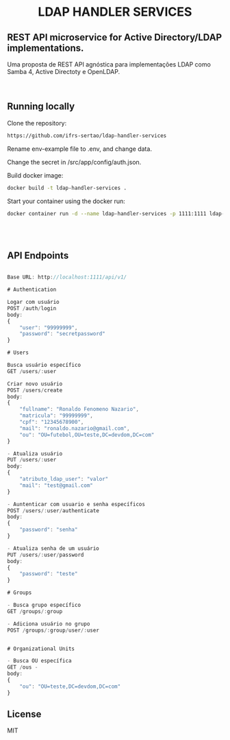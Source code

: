 <h1 align="center">LDAP HANDLER SERVICES</h1>

## REST API microservice for Active Directory/LDAP implementations.
Uma proposta de REST API agnóstica para implementações LDAP como Samba 4, Active Directoty e OpenLDAP.

<br/>

## Running locally

Clone the repository:

```sh
https://github.com/ifrs-sertao/ldap-handler-services
```

Rename env-example file to .env, and change data.

Change the secret in /src/app/config/auth.json.

Build docker image:
```sh
docker build -t ldap-handler-services .
```

Start your container using the docker run:
```sh 
docker container run -d --name ldap-handler-services -p 1111:1111 ldap-handler-services
```

<br/>
<br/>


## API Endpoints
```js

Base URL: http://localhost:1111/api/v1/

# Authentication

Logar com usuário
POST /auth/login
body:
{
	"user": "99999999",
	"password": "secretpassword"
}	

# Users

Busca usuário específico
GET /users/:user

Criar novo usuário
POST /users/create
body: 
{
	"fullname": "Ronaldo Fenomeno Nazario",
	"matricula": "99999999",
	"cpf": "12345678900",
	"mail": "ronaldo.nazario@gmail.com",
    "ou": "OU=futebol,OU=teste,DC=devdom,DC=com"
}

- Atualiza usuário
PUT /users/:user
body: 
{
    "atributo_ldap_user": "valor"
    "mail": "test@gmail.com"
}

- Auntenticar com usuario e senha específicos
POST /users/:user/authenticate
body: 
{
	"password": "senha"
}	

- Atualiza senha de um usuário
PUT /users/:user/password
body: 
{
	"password": "teste"
}

# Groups

- Busca grupo específico
GET /groups/:group

- Adiciona usuário no grupo
POST /groups/:group/user/:user


# Organizational Units

- Busca OU específica
GET /ous - 
body:
{
	"ou": "OU=teste,DC=devdom,DC=com"
}

```

## License

MIT
